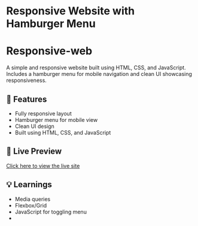 # Responsive Website with Hamburger Menu

# Responsive-web
A simple and responsive website built using HTML, CSS, and JavaScript. Includes a hamburger menu for mobile navigation and clean UI showcasing responsiveness.

## 📱 Features
- Fully responsive layout
- Hamburger menu for mobile view
- Clean UI design
- Built using HTML, CSS, and JavaScript

## 🚀 Live Preview
[Click here to view the live site]([https://your-username.github.io/your-repo-name](https://kafinity.github.io/Responsive-web/))

## 💡 Learnings
- Media queries
- Flexbox/Grid
- JavaScript for toggling menu
- 
